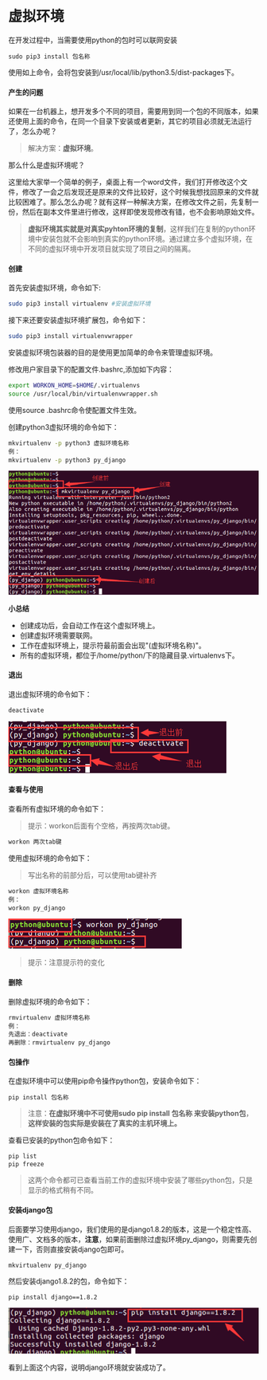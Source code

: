 # 虚拟环境

在开发过程中，当需要使用python的包时可以联网安装

```
sudo pip3 install 包名称
```

使用如上命令，会将包安装到/usr/local/lib/python3.5/dist-packages下。

#### 产生的问题

如果在一台机器上，想开发多个不同的项目，需要用到同一个包的不同版本，如果还使用上面的命令，在同一个目录下安装或者更新，其它的项目必须就无法运行了，怎么办呢？

> 解决方案：**虚拟环境**。

那么什么是虚拟环境呢？

这里给大家举一个简单的例子，桌面上有一个word文件，我们打开修改这个文件，修改了一会之后发现还是原来的文件比较好，这个时候我想找回原来的文件就比较困难了。那么怎么办呢？就有这样一种解决方案，在修改文件之前，先复制一份，然后在副本文件里进行修改，这样即使发现修改有错，也不会影响原始文件。

> **虚拟环境其实就是对真实pyhton环境的复制**，这样我们在复制的python环境中安装包就不会影响到真实的python环境。通过建立多个虚拟环境，在不同的虚拟环境中开发项目就实现了项目之间的隔离。

#### 创建

首先安装虚拟环境，命令如下:

```bash
sudo pip3 install virtualenv #安装虚拟环境
```

接下来还要安装虚拟环境扩展包，命令如下：

```bash
sudo pip3 install virtualenvwrapper
```

安装虚拟环境包装器的目的是使用更加简单的命令来管理虚拟环境。

修改用户家目录下的配置文件.bashrc,添加如下内容：

```bash
export WORKON_HOME=$HOME/.virtualenvs
source /usr/local/bin/virtualenvwrapper.sh
```

使用source .bashrc命令使配置文件生效。

创建python3虚拟环境的命令如下：

```bash
mkvirtualenv -p python3 虚拟环境名称
例：
mkvirtualenv -p python3 py_django
```



![创建虚拟环境](https://raw.githubusercontent.com/codecodeabc/Note-len/main/img/20210902191210.png)



**小总结**

- 创建成功后，会自动工作在这个虚拟环境上。
- 创建虚拟环境需要联网。
- 工作在虚拟环境上，提示符最前面会出现"(虚拟环境名称)"。
- 所有的虚拟环境，都位于/home/python/下的隐藏目录.virtualenvs下。

#### 退出

退出虚拟环境的命令如下：

```bash
deactivate
```

![退出虚拟环境](https://raw.githubusercontent.com/codecodeabc/Note-len/main/img/20210902191339.png)



#### 查看与使用

查看所有虚拟环境的命令如下：

> 提示：workon后面有个空格，再按两次tab键。

```bash
workon 两次tab键
```



使用虚拟环境的命令如下：

> 写出名称的前部分后，可以使用tab键补齐

```bash
workon 虚拟环境名称
例：
workon py_django
```

![使用虚拟环境](https://raw.githubusercontent.com/codecodeabc/Note-len/main/img/20210902191426.png)



> 提示：注意提示符的变化

#### 删除

删除虚拟环境的命令如下：

```bash
rmvirtualenv 虚拟环境名称
例：
先退出：deactivate
再删除：rmvirtualenv py_django
```

#### 包操作

在虚拟环境中可以使用pip命令操作python包，安装命令如下：

```
pip install 包名称
```

> 注意：**在虚拟环境中不可使用sudo pip install 包名称 来安装python包**，**这样安装的包实际是安装在了真实的主机环境上。**

查看已安装的python包命令如下：

```
pip list  
pip freeze
```

> 这两个命令都可已查看当前工作的虚拟环境中安装了哪些python包，只是显示的格式稍有不同。

#### 安装django包

后面要学习使用django，我们使用的是django1.8.2的版本，这是一个稳定性高、使用广、文档多的版本，**注意**，如果前面删除过虚拟环境py_django，则需要先创建一下，否则直接安装django包即可。

```
mkvirtualenv py_django
```

然后安装django1.8.2的包，命令如下：

```bash
pip install django==1.8.2
```



![安装django包](https://raw.githubusercontent.com/codecodeabc/Note-len/main/img/20210902191715.png)

看到上面这个内容，说明django环境就安装成功了。